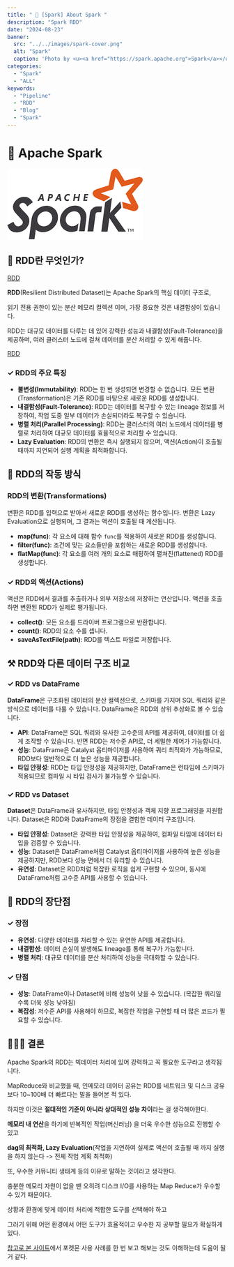 ```yaml
---
title: " 🌟 [Spark] About Spark "
description: "Spark RDD"
date: "2024-08-23"
banner:
  src: "../../images/spark-cover.png"
  alt: "Spark"
  caption: 'Photo by <u><a href="https://spark.apache.org">Spark</a></u>'
categories:
  - "Spark"
  - "ALL"
keywords:
  - "Pipeline"
  - "RDD"
  - "Blog"
  - "Spark"
---
```

# 💬 Apache Spark 

![Spark](https://raw.githubusercontent.com/jms0522/jms0522.github.io/main/content/images/spark-cover.png)

## 💫 RDD란 무엇인가?

[RDD](https://raw.githubusercontent.com/jms0522/jms0522.github.io/main/content/images/rdd-2.png)


**RDD**(Resilient Distributed Dataset)는 Apache Spark의 핵심 데이터 구조로, 

읽기 전용 권한이 있는 분산 메모리 컬렉션 이며, 가장 중요한 것은 내결함성이 있습니다.

RDD는 대규모 데이터를 다루는 데 있어 강력한 성능과 내결함성(Fault-Tolerance)을 제공하며, 여러 클러스터 노드에 걸쳐 데이터를 분산 처리할 수 있게 해줍니다.


[RDD](https://raw.githubusercontent.com/jms0522/jms0522.github.io/main/content/images/rdd-1.png)


### ✓ RDD의 주요 특징

- **불변성(Immutability)**: RDD는 한 번 생성되면 변경할 수 없습니다. 모든 변환(Transformation)은 기존 RDD를 바탕으로 새로운 RDD를 생성합니다.
- **내결함성(Fault-Tolerance)**: RDD는 데이터를 복구할 수 있는 lineage 정보를 저장하여, 작업 도중 일부 데이터가 손실되더라도 복구할 수 있습니다.
- **병렬 처리(Parallel Processing)**: RDD는 클러스터의 여러 노드에서 데이터를 병렬로 처리하여 대규모 데이터를 효율적으로 처리할 수 있습니다.
- **Lazy Evaluation**: RDD의 변환은 즉시 실행되지 않으며, 액션(Action)이 호출될 때까지 지연되어 실행 계획을 최적화합니다.

## 🚀 RDD의 작동 방식

### RDD의 변환(Transformations)

변환은 RDD를 입력으로 받아서 새로운 RDD를 생성하는 함수입니다. 변환은 Lazy Evaluation으로 실행되며, 그 결과는 액션이 호출될 때 계산됩니다.

- **map(func)**: 각 요소에 대해 함수 `func`를 적용하여 새로운 RDD를 생성합니다.
- **filter(func)**: 조건에 맞는 요소들만을 포함하는 새로운 RDD를 생성합니다.
- **flatMap(func)**: 각 요소를 여러 개의 요소로 매핑하여 펼쳐진(flattened) RDD를 생성합니다.

### ✓ RDD의 액션(Actions)

액션은 RDD에서 결과를 추출하거나 외부 저장소에 저장하는 연산입니다. 액션을 호출하면 변환된 RDD가 실제로 평가됩니다.

- **collect()**: 모든 요소를 드라이버 프로그램으로 반환합니다.
- **count()**: RDD의 요소 수를 셉니다.
- **saveAsTextFile(path)**: RDD를 텍스트 파일로 저장합니다.

## ⚒️ RDD와 다른 데이터 구조 비교

### ✓ RDD vs DataFrame

**DataFrame**은 구조화된 데이터의 분산 컬렉션으로, 스키마를 가지며 SQL 쿼리와 같은 방식으로 데이터를 다룰 수 있습니다. DataFrame은 RDD의 상위 추상화로 볼 수 있습니다.

- **API**: DataFrame은 SQL 쿼리와 유사한 고수준의 API를 제공하여, 데이터를 더 쉽게 조작할 수 있습니다. 반면 RDD는 저수준 API로, 더 세밀한 제어가 가능합니다.
- **성능**: DataFrame은 Catalyst 옵티마이저를 사용하여 쿼리 최적화가 가능하므로, RDD보다 일반적으로 더 높은 성능을 제공합니다.
- **타입 안정성**: RDD는 타입 안정성을 제공하지만, DataFrame은 런타임에 스키마가 적용되므로 컴파일 시 타입 검사가 불가능할 수 있습니다.

### ✓ RDD vs Dataset

**Dataset**은 DataFrame과 유사하지만, 타입 안정성과 객체 지향 프로그래밍을 지원합니다. Dataset은 RDD와 DataFrame의 장점을 결합한 데이터 구조입니다.

- **타입 안정성**: Dataset은 강력한 타입 안정성을 제공하여, 컴파일 타임에 데이터 타입을 검증할 수 있습니다.
- **성능**: Dataset은 DataFrame처럼 Catalyst 옵티마이저를 사용하여 높은 성능을 제공하지만, RDD보다 성능 면에서 더 유리할 수 있습니다.
- **유연성**: Dataset은 RDD처럼 복잡한 로직을 쉽게 구현할 수 있으며, 동시에 DataFrame처럼 고수준 API를 사용할 수 있습니다.

## 🌟 RDD의 장단점

### ✓ 장점

- **유연성**: 다양한 데이터를 처리할 수 있는 유연한 API를 제공합니다.
- **내결함성**: 데이터 손실이 발생해도 lineage를 통해 복구가 가능합니다.
- **병렬 처리**: 대규모 데이터를 분산 처리하여 성능을 극대화할 수 있습니다.

### ✓ 단점

- **성능**: DataFrame이나 Dataset에 비해 성능이 낮을 수 있습니다. (복잡한 쿼리일수록 더욱 성능 낮아짐)
- **복잡성**: 저수준 API를 사용해야 하므로, 복잡한 작업을 구현할 때 더 많은 코드가 필요할 수 있습니다.

## 🧑🏻‍💻 결론

Apache Spark의 RDD는 빅데이터 처리에 있어 강력하고 꼭 필요한 도구라고 생각됩니다.

MapReduce와 비교했을 때, 인메모리 데이터 공유는 RDD를 네트워크 및 디스크 공유보다 10~100배 더 빠르다는 말을 들어본 적 있다.

하지만 이것은 **절대적인 기준이 아니라 상대적인 성능 차이**라는 걸 생각해야한다.

**메모리 내 연산**을 하기에 반복적인 작업(머신러닝) 을 더욱 우수한 성능으로 진행할 수 있고

**dag의 최적화, Lazy Evaluation**(작업을 지연하여 실제로 액션이 호출될 때 까지 실행을 하지 않는다 -> 전체 작업 계획 최적화)

또, 우수한 커뮤니티 생태계 등의 이유로 말하는 것이라고 생각한다.

충분한 메모리 자원이 없을 땐 오히려 디스크 I/O를 사용하는 Map Reduce가 우수할 수 있기 때문이다.

상황과 환경에 맞게 데이터 처리에 적합한 도구를 선택해야 하고

그러기 위해 어떤 환경에서 어떤 도구가 효율적이고 우수한 지 공부할 필요가 확실하게 있다.

[참고로 본 사이트](https://edureka.co/blog/rdd-using-spark/#pokemon-use-case)에서 포켓몬 사용 사례를 한 번 보고 해보는 것도 이해하는데 도움이 될 거 같다.